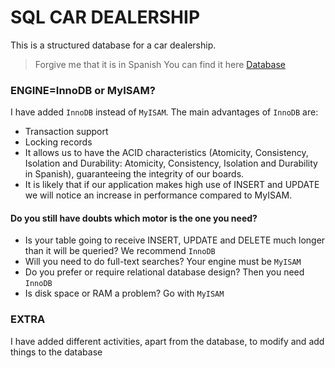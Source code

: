 # SQL CAR DEALERSHIP

This is a structured database for a car dealership.
> Forgive me that it is in Spanish
You can find it here [Database](https://github.com/yumewebs/SQL-concesionario/blob/main/ejercicio01.sql)

### ENGINE=InnoDB or MyISAM?
I have added `InnoDB` instead of `MyISAM`.
The main advantages of `InnoDB` are:

- Transaction support
- Locking records
- It allows us to have the ACID characteristics (Atomicity, Consistency, Isolation and Durability: Atomicity, Consistency, Isolation and Durability in Spanish), guaranteeing the integrity of our boards.
- It is likely that if our application makes high use of INSERT and UPDATE we will notice an increase in performance compared to MyISAM.

#### Do you still have doubts which motor is the one you need?
- Is your table going to receive INSERT, UPDATE and DELETE much longer than it will be queried? We recommend `InnoDB`
- Will you need to do full-text searches? Your engine must be `MyISAM`
- Do you prefer or require relational database design? Then you need `InnoDB`
- Is disk space or RAM a problem? Go with `MyISAM`

### EXTRA
I have added different activities, apart from the database, to modify and add things to the database

